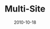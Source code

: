 ---
layout: media
category: media
title: "Multi-Site"
date: 2010-10-18
description: "Multi-Site video from the Game Change weekend service (Surrender)."
video: "http://s3.amazonaws.com/crossroads-media/other-media/video/gamechange02_multisite.mp4"
video-poster: "http://s3.amazonaws.com/crossroads-media/images/gamechange02_multisite_still.jpg"
---